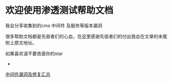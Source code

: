# 欢迎使用渗透测试帮助文档

我会分享收集到的cms 中间件 及服务等版本漏洞

很多帮助文档都是先驱者们的心血，在这里感谢先驱者们的付出我会在文章的末尾附上原文地址。

如果喜欢请不要吝啬你的star

- ```
[中间件漏洞及修复汇总](中间件/中间件漏洞及修复汇总.md)
  ```

  

